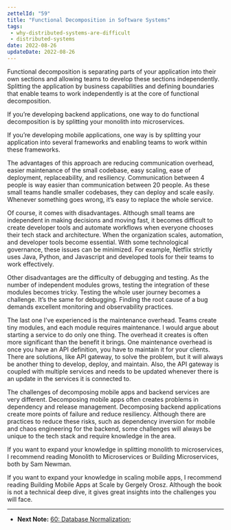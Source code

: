 ```yaml
---
zettelId: "59"
title: "Functional Decomposition in Software Systems"
tags:
 - why-distributed-systems-are-difficult
 - distributed-systems
date: 2022-08-26
updateDate: 2022-08-26
---
```


Functional decomposition is separating parts of your application into their own sections and allowing teams to develop these sections independently. Splitting the application by business capabilities and defining boundaries that enable teams to work independently is at the core of functional decomposition.

If you’re developing backend applications, one way to do functional decomposition is by splitting your monolith into microservices.

If you’re developing mobile applications, one way is by splitting your application into several frameworks and enabling teams to work within these frameworks.

The advantages of this approach are reducing communication overhead, easier maintenance of the small codebase, easy scaling, ease of deployment, replaceability, and resiliency. Communication between 4 people is way easier than communication between 20 people. As these small teams handle smaller codebases, they can deploy and scale easily. Whenever something goes wrong, it’s easy to replace the whole service.

Of course, it comes with disadvantages. Although small teams are independent in making decisions and moving fast, it becomes difficult to create developer tools and automate workflows when everyone chooses their tech stack and architecture. When the organization scales, automation, and developer tools become essential. With some technological governance, these issues can be minimized. For example, Netflix strictly uses Java, Python, and Javascript and developed tools for their teams to work effectively.

Other disadvantages are the difficulty of debugging and testing. As the number of independent modules grows, testing the integration of these modules becomes tricky. Testing the whole user journey becomes a challenge. It’s the same for debugging. Finding the root cause of a bug demands excellent monitoring and observability practices.

The last one I’ve experienced is the maintenance overhead. Teams create tiny modules, and each module requires maintenance. I would argue about starting a service to do only one thing. The overhead it creates is often more significant than the benefit it brings. One maintenance overhead is once you have an API definition, you have to maintain it for your clients. There are solutions, like API gateway, to solve the problem, but it will always be another thing to develop, deploy, and maintain. Also, the API gateway is coupled with multiple services and needs to be updated whenever there is an update in the services it is connected to.

The challenges of decomposing mobile apps and backend services are very different. Decomposing mobile apps often creates problems in dependency and release management. Decomposing backend applications create more points of failure and reduce resiliency. Although there are practices to reduce these risks, such as dependency inversion for mobile and chaos engineering for the backend, some challenges will always be unique to the tech stack and require knowledge in the area.

If you want to expand your knowledge in splitting monolith to microservices, I recommend reading Monolith to Microservices or Building Microservices, both by Sam Newman.

If you want to expand your knowledge in scaling mobile apps, I recommend reading Building Mobile Apps at Scale by Gergely Orosz. Although the book is not a technical deep dive, it gives great insights into the challenges you will face.

---

- **Next Note:** [60: Database Normalization](/notes/60/);
